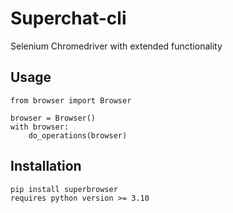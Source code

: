 # Superchat-cli
Selenium Chromedriver with extended functionality

## Usage

```shell
from browser import Browser

browser = Browser()
with browser:
    do_operations(browser)
```

## Installation

```shell
pip install superbrowser
requires python version >= 3.10
```
